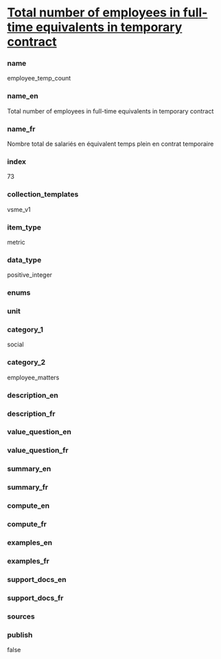 
# [Total number of employees in full-time equivalents in temporary contract](#employee_temp_count)

### name

employee_temp_count

### name_en

Total number of employees in full-time equivalents in temporary contract

### name_fr

Nombre total de salariés en équivalent temps plein en contrat temporaire

### index

73

### collection_templates

vsme_v1

### item_type

metric

### data_type

positive_integer

### enums



### unit



### category_1

social

### category_2

employee_matters

### description_en



### description_fr



### value_question_en



### value_question_fr



### summary_en



### summary_fr



### compute_en



### compute_fr



### examples_en



### examples_fr



### support_docs_en



### support_docs_fr



### sources



### publish

false
